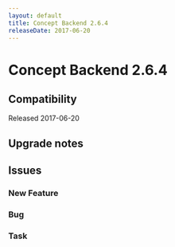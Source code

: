 ```yaml
---
layout: default
title: Concept Backend 2.6.4
releaseDate: 2017-06-20
---
```

<div class="jumbotron">
    <h1>Concept Backend 2.6.4</h1>    
    <h2>Compatibility</h2>
    <ul>
    </ul>
</div>

Released 2017-06-20



## Upgrade notes  
         



## Issues  


### New Feature 



### Bug 



### Task 



